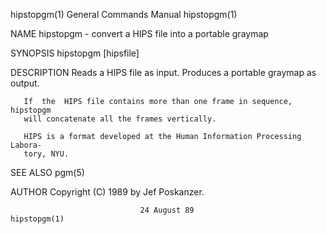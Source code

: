 hipstopgm(1)               General Commands Manual               hipstopgm(1)

NAME
       hipstopgm - convert a HIPS file into a portable graymap

SYNOPSIS
       hipstopgm [hipsfile]

DESCRIPTION
       Reads a HIPS file as input.  Produces a portable graymap as output.

       If  the  HIPS file contains more than one frame in sequence, hipstopgm
       will concatenate all the frames vertically.

       HIPS is a format developed at the Human Information Processing Labora‐
       tory, NYU.

SEE ALSO
       pgm(5)

AUTHOR
       Copyright (C) 1989 by Jef Poskanzer.

                                 24 August 89                    hipstopgm(1)
